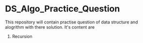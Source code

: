 # DS_Algo_Practice_Question

This repository will contain practise question of data structure and alogrithm with there solution.
It's content are 

1. Recursion
